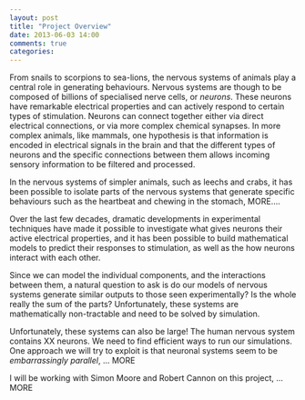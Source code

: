 ```yaml
---
layout: post
title: "Project Overview"
date: 2013-06-03 14:00
comments: true
categories: 
---
```


From snails to scorpions to sea-lions, the nervous systems of animals play a
central role in generating behaviours. Nervous systems are though to be
composed of billions of specialised nerve cells, or *neurons*.  These neurons
have remarkable electrical properties and can actively respond to certain types
of stimulation.  Neurons can connect together either via direct electrical
connections, or via more complex chemical synapses.  In more complex animals,
like mammals, one hypothesis is that information is encoded in electrical
signals in the brain and that the different types of neurons and the specific
connections between them allows incoming sensory information to be filtered and
processed.

In the nervous systems of simpler animals, such as leechs and crabs, it has
been possible to isolate parts of the nervous systems that generate specific
behaviours such as the heartbeat and chewing in the stomach, MORE....

Over the last few decades, dramatic developments in experimental techniques
have made it possible to investigate what gives neurons their active electrical
properties, and it has been possible to build mathematical models to predict
their responses to stimulation, as well as the how neurons interact with each
other. 

Since we can model the individual components, and the interactions between
them, a natural question to ask is do our models of nervous systems generate
similar outputs to those seen experimentally? Is the whole really the sum of
the parts?  Unfortunately, these systems are mathematically non-tractable and
need to be solved by simulation.

Unfortunately, these systems can also be large! The human nervous system
contains XX neurons. We need to find efficient ways to run our simulations. One
approach we will try to exploit is that neuronal systems seem to be
*embarrassingly parallel*, ... MORE


I will be working with Simon Moore and Robert Cannon on this project, ... MORE






